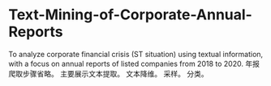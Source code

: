 # Text-Mining-of-Corporate-Annual-Reports
To analyze corporate financial crisis (ST situation) using textual information, with a focus on annual reports of listed companies from 2018 to 2020.
年报爬取步骤省略。
主要展示文本提取。
文本降维。
采样。
分类。
